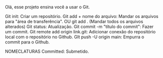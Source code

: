 Olá, esse projeto ensina você a usar o Git.

Git init: Criar um repositório.
Git add + nome do arquivo: Mandar os arquivos para "área de transferência". OU git add . (Mandar todos os arquivos alterados)
Git status: Atualização.
Git commit -m "título do commit": Fazer um commit.
Git remote add origin link.git: Adicionar conexão do repositório local com o repositório no Github.
GIt push -U origin main: Empurra o commit para o Github.



NOMECLATURAS
Committed: Submetido.